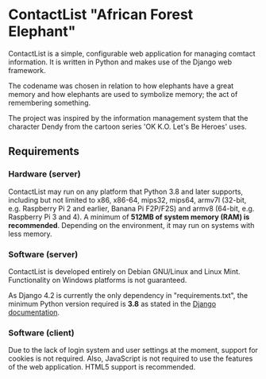 # ContactList "African Forest Elephant"
ContactList is a simple, configurable web application for managing comtact information. It is written in Python and makes use of the Django web framework.

The codename was chosen in relation to how elephants have a great memory and how elephants are used to symbolize memory; the act of remembering something. 

The project was inspired by the information management system that the character Dendy from the cartoon series 'OK K.O. Let's Be Heroes' uses. 

## Requirements

### Hardware (server)
ContactList may run on any platform that Python 3.8 and later supports, including but not limited to x86, x86-64, mips32, mips64, armv7l (32-bit, e.g. Raspberry Pi 2 and earlier, Banana Pi F2P/F2S) and armv8 (64-bit, e.g. Raspberry Pi 3 and 4). A minimum of **512MB of system memory (RAM) is recommended**. Depending on the environment, it may run on systems with less memory.

### Software (server)
ContactList is developed entirely on Debian GNU/Linux and Linux Mint. Functionality on Windows platforms is not guaranteed.

As Django 4.2 is currently the only dependency in "requirements.txt", the minimum Python version required is **3.8** as stated in the [Django documentation](https://docs.djangoproject.com/en/4.2/faq/install/).

### Software (client)
Due to the lack of login system and user settings at the moment, support for cookies is not required. Also, JavaScript is not required to use the features of the web application. HTML5 support is recommended.
